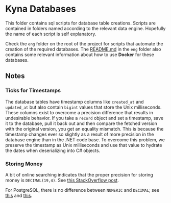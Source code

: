 # Kyna Databases

This folder contains sql scripts for database table creations. Scripts are contained in folders named according to the relevant data engine. Hopefully the name of each script is self explanatory.

Check the `eng` folder on the root of the project for scripts that automate the creation of the required databases. The [README.md](../eng/README.md) in the `eng` folder also contains some relevant information about how to use **Docker** for these databases.

## Notes

### Ticks for Timestamps

The database tables have timestamp columns like `created_at` and `updated_at` but also contain `bigint` values that store the Unix milliseconds.
These columns exist to overcome a precision difference that results in undesirable behavior.
If you take a `record` object and set a timestamp, save it to the database, pull it back out and then compare the fetched version with the original version, you get an equality mismatch.
This is because the timestamp changes ever so slightly as a result of more precision in the database engine than in the .NET code base.
To overcome this problem, we preserve the timestamp as Unix milliseconds and use that value to hydrate the dates when deserializing into C# objects.

### Storing Money

A bit of online searching indicates that the proper precision for storing money is `DECIMAL(19,4)`.
See [this StackOverflow post](https://stackoverflow.com/questions/224462/storing-money-in-a-decimal-column-what-precision-and-scale#:~:text=The%20rule%20of%20thumb%20for%20storage%20of%20fixed,than%20you%20actually%20require%20to%20allow%20for%20rounding.).

For PostgreSQL, there is no difference between `NUMERIC` and `DECIMAL`; see [this](https://www.postgresql.org/message-id/20211.1325269672@sss.pgh.pa.us) and [this](https://www.postgresql.org/docs/current/datatype-numeric.html).